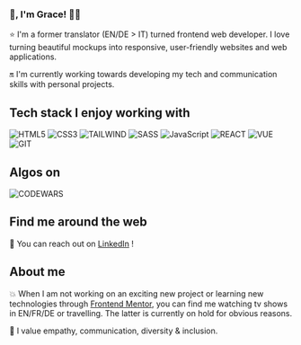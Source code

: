 ### 👋, I'm Grace! 👩‍💻

⭐  I'm a former translator (EN/DE > IT) turned frontend web developer. I love turning beautiful mockups into responsive, user-friendly websites and web applications.

🔛  I'm currently working towards developing my tech and communication skills with personal projects.

## Tech stack I enjoy working with

![HTML5](https://img.shields.io/badge/HTML5-E34F26?style=for-the-badge&logo=html5&logoColor=white)
![CSS3](https://img.shields.io/badge/CSS3-1572B6?style=for-the-badge&logo=css3&logoColor=white)
![TAILWIND](https://img.shields.io/badge/Tailwind-563D7C?style=for-the-badge&logo=tailwind&logoColor=white)
![SASS](https://img.shields.io/badge/Sass-CC6699?style=for-the-badge&logo=sass&logoColor=white)
![JavaScript](https://img.shields.io/badge/JavaScript-F7DF1E?style=for-the-badge&logo=javascript&logoColor=black)
![REACT](https://img.shields.io/badge/React-20232A?style=for-the-badge&logo=react&logoColor=61DAFB)
![VUE](https://img.shields.io/badge/Vue.js-35495E?style=for-the-badge&logo=vue.js&logoColor=4FC08D)
![GIT](https://img.shields.io/badge/Git-F05032?style=for-the-badge&logo=git&logoColor=white)

## Algos on

![CODEWARS](https://www.codewars.com/users/Grace-00/badges/large)

## Find me around the web

💼 You can reach out on <a href="https://www.linkedin.com/in/grazia-palombella">LinkedIn</a> !

## About me

💥 When I am not working on an exciting new project or learning new technologies through <a href="https://www.frontendmentor.io/" target="_blank">Frontend Mentor</a>, you can find me watching tv shows in EN/FR/DE or travelling. The latter is currently on hold for obvious reasons.

🌈 I value empathy, communication, diversity & inclusion.
